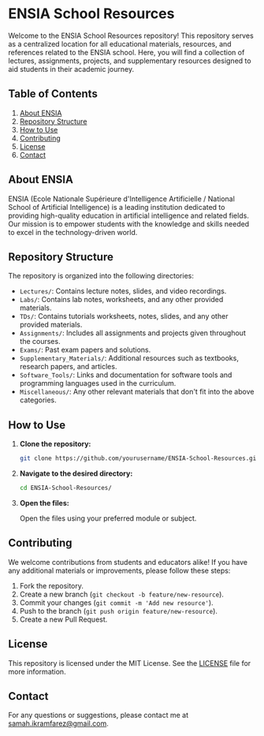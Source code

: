 # ENSIA School Resources

Welcome to the ENSIA School Resources repository! This repository serves as a centralized location for all educational materials, resources, and references related to the ENSIA school. Here, you will find a collection of lectures, assignments, projects, and supplementary resources designed to aid students in their academic journey.

## Table of Contents

1. [About ENSIA](#about-ensia)
2. [Repository Structure](#repository-structure)
3. [How to Use](#how-to-use)
4. [Contributing](#contributing)
5. [License](#license)
6. [Contact](#contact)

## About ENSIA

ENSIA (Ecole Nationale Supérieure d'Intelligence Artificielle / National School of Artificial Intelligence) is a leading institution dedicated to providing high-quality education in artificial intelligence and related fields. Our mission is to empower students with the knowledge and skills needed to excel in the technology-driven world.

## Repository Structure

The repository is organized into the following directories:

- `Lectures/`: Contains lecture notes, slides, and video recordings.
- `Labs/`: Contains lab notes, worksheets,  and any other provided materials.
- `TDs/`: Contains tutorials worksheets, notes, slides, and any other provided materials.
- `Assignments/`: Includes all assignments and projects given throughout the courses.
- `Exams/`: Past exam papers and solutions.
- `Supplementary_Materials/`: Additional resources such as textbooks, research papers, and articles.
- `Software_Tools/`: Links and documentation for software tools and programming languages used in the curriculum.
- `Miscellaneous/`: Any other relevant materials that don't fit into the above categories.

## How to Use

1. **Clone the repository:**

    ```bash
    git clone https://github.com/yourusername/ENSIA-School-Resources.git
    ```

2. **Navigate to the desired directory:**

    ```bash
    cd ENSIA-School-Resources/
    ```

3. **Open the files:**

    Open the files using your preferred module or subject.

## Contributing

We welcome contributions from students and educators alike! If you have any additional materials or improvements, please follow these steps:

1. Fork the repository.
2. Create a new branch (`git checkout -b feature/new-resource`).
3. Commit your changes (`git commit -m 'Add new resource'`).
4. Push to the branch (`git push origin feature/new-resource`).
5. Create a new Pull Request.

## License

This repository is licensed under the MIT License. See the [LICENSE](LICENSE) file for more information.

## Contact

For any questions or suggestions, please contact me at [samah.ikramfarez@gmail.com](mailto:samah.ikramfarez@gmail.com).
